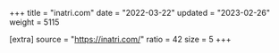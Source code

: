 +++
title = "inatri.com"
date = "2022-03-22"
updated = "2023-02-26"
weight = 5115

[extra]
source = "https://inatri.com/"
ratio = 42
size = 5
+++
